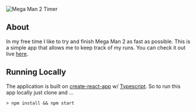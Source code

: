 ![Mega Man 2 Timer](https://mm2.robertbrockie.com/images/logo.png)

## About
In my free time I like to try and finish Mega Man 2 as fast as possible. This is a simple app that allows me to keep track of my runs. You can check it out live [here](https://mm2.robertbrockie.com).


## Running Locally

The application is built on [create-react-app](https://create-react-app.dev/) w/ [Typescript](https://create-react-app.dev/docs/adding-typescript/). So to run this app locally just clone and ...

`> npm install && npm start`
